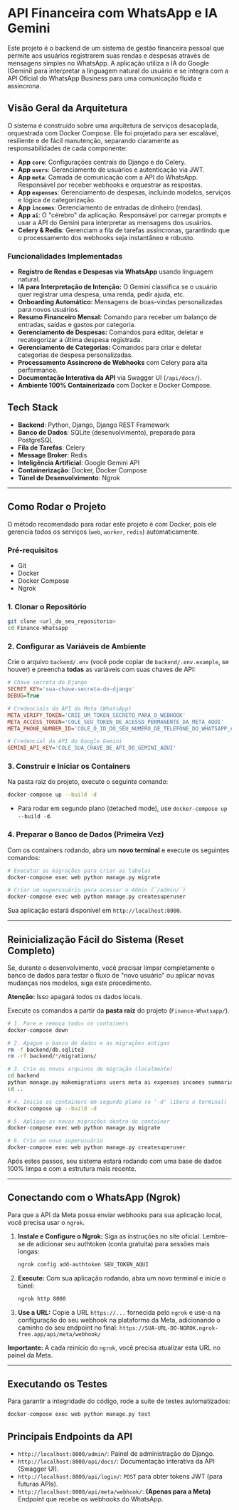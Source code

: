 # API Financeira com WhatsApp e IA Gemini

Este projeto é o backend de um sistema de gestão financeira pessoal que permite aos usuários registrarem suas rendas e despesas através de mensagens simples no WhatsApp. A aplicação utiliza a IA do Google (Gemini) para interpretar a linguagem natural do usuário e se integra com a API Oficial do WhatsApp Business para uma comunicação fluida e assíncrona.

## Visão Geral da Arquitetura

O sistema é construído sobre uma arquitetura de serviços desacoplada, orquestrada com Docker Compose. Ele foi projetado para ser escalável, resiliente e de fácil manutenção, separando claramente as responsabilidades de cada componente:

-   **App `core`**: Configurações centrais do Django e do Celery.
-   **App `users`**: Gerenciamento de usuários e autenticação via JWT.
-   **App `meta`**: Camada de comunicação com a API do WhatsApp. Responsável por receber webhooks e orquestrar as respostas.
-   **App `expenses`**: Gerenciamento de despesas, incluindo modelos, serviços e lógica de categorização.
-   **App `incomes`**: Gerenciamento de entradas de dinheiro (rendas).
-   **App `ai`**: O "cérebro" da aplicação. Responsável por carregar prompts e usar a API do Gemini para interpretar as mensagens dos usuários.
-   **Celery & Redis**: Gerenciam a fila de tarefas assíncronas, garantindo que o processamento dos webhooks seja instantâneo e robusto.

### Funcionalidades Implementadas

-   **Registro de Rendas e Despesas via WhatsApp** usando linguagem natural.
-   **IA para Interpretação de Intenção:** O Gemini classifica se o usuário quer registrar uma despesa, uma renda, pedir ajuda, etc.
-   **Onboarding Automático:** Mensagens de boas-vindas personalizadas para novos usuários.
-   **Resumo Financeiro Mensal:** Comando para receber um balanço de entradas, saídas e gastos por categoria.
-   **Gerenciamento de Despesas:** Comandos para editar, deletar e recategorizar a última despesa registrada.
-   **Gerenciamento de Categorias:** Comandos para criar e deletar categorias de despesa personalizadas.
-   **Processamento Assíncrono de Webhooks** com Celery para alta performance.
-   **Documentação Interativa da API** via Swagger UI (`/api/docs/`).
-   **Ambiente 100% Containerizado** com Docker e Docker Compose.

## Tech Stack

-   **Backend**: Python, Django, Django REST Framework
-   **Banco de Dados**: SQLite (desenvolvimento), preparado para PostgreSQL
-   **Fila de Tarefas**: Celery
-   **Message Broker**: Redis
-   **Inteligência Artificial**: Google Gemini API
-   **Containerização**: Docker, Docker Compose
-   **Túnel de Desenvolvimento**: Ngrok

---

## Como Rodar o Projeto

O método recomendado para rodar este projeto é com Docker, pois ele gerencia todos os serviços (`web`, `worker`, `redis`) automaticamente.

### Pré-requisitos

-   Git
-   Docker
-   Docker Compose
-   Ngrok

### 1. Clonar o Repositório
```bash
git clone <url_do_seu_repositorio>
cd Finance-Whatsapp
```

### 2\. Configurar as Variáveis de Ambiente

Crie o arquivo `backend/.env` (você pode copiar de `backend/.env.example`, se houver) e preencha **todas** as variáveis com suas chaves de API:

```ini
# Chave secreta do Django
SECRET_KEY='sua-chave-secreta-do-django'
DEBUG=True

# Credenciais da API da Meta (WhatsApp)
META_VERIFY_TOKEN='CRIE_UM_TOKEN_SECRETO_PARA_O_WEBHOOK'
META_ACCESS_TOKEN='COLE_SEU_TOKEN_DE_ACESSO_PERMANENTE_DA_META_AQUI'
META_PHONE_NUMBER_ID='COLE_O_ID_DO_SEU_NUMERO_DE_TELEFONE_DO_WHATSAPP_AQUI'

# Credencial da API do Google Gemini
GEMINI_API_KEY='COLE_SUA_CHAVE_DE_API_DO_GEMINI_AQUI'
```

### 3\. Construir e Iniciar os Containers

Na pasta raiz do projeto, execute o seguinte comando:

```bash
docker-compose up --build -d
```

  - Para rodar em segundo plano (detached mode), use `docker-compose up --build -d`.

### 4\. Preparar o Banco de Dados (Primeira Vez)

Com os containers rodando, abra um **novo terminal** e execute os seguintes comandos:

```bash
# Executar as migrações para criar as tabelas
docker-compose exec web python manage.py migrate

# Criar um superusuário para acessar o Admin (`/admin/`)
docker-compose exec web python manage.py createsuperuser
```

Sua aplicação estará disponível em `http://localhost:8000`.

-----

## Reinicialização Fácil do Sistema (Reset Completo)

Se, durante o desenvolvimento, você precisar limpar completamente o banco de dados para testar o fluxo de "novo usuário" ou aplicar novas mudanças nos modelos, siga este procedimento.

**Atenção:** Isso apagará todos os dados locais.

Execute os comandos a partir da **pasta raiz** do projeto (`Finance-Whatsapp/`).

```bash
# 1. Pare e remova todos os containers
docker-compose down

# 2. Apague o banco de dados e as migrações antigas
rm -f backend/db.sqlite3
rm -rf backend/*/migrations/

# 3. Crie os novos arquivos de migração (localmente)
cd backend
python manage.py makemigrations users meta ai expenses incomes summaries
cd ..

# 4. Inicie os containers em segundo plano (o '-d' libera o terminal)
docker-compose up --build -d

# 5. Aplique as novas migrações dentro do container
docker-compose exec web python manage.py migrate

# 6. Crie um novo superusuário
docker-compose exec web python manage.py createsuperuser
```

Após estes passos, seu sistema estará rodando com uma base de dados 100% limpa e com a estrutura mais recente.

-----

## Conectando com o WhatsApp (Ngrok)

Para que a API da Meta possa enviar webhooks para sua aplicação local, você precisa usar o `ngrok`.

1.  **Instale e Configure o Ngrok:** Siga as instruções no site oficial. Lembre-se de adicionar seu authtoken (conta gratuita) para sessões mais longas:

    ```bash
    ngrok config add-authtoken SEU_TOKEN_AQUI
    ```

2.  **Execute:** Com sua aplicação rodando, abra um novo terminal e inicie o túnel:

    ```bash
    ngrok http 8000
    ```

3.  **Use a URL:** Copie a URL `https://...` fornecida pelo `ngrok` e use-a na configuração do seu webhook na plataforma da Meta, adicionando o caminho do seu endpoint no final:
    `https://SUA-URL-DO-NGROK.ngrok-free.app/api/meta/webhook/`

**Importante:** A cada reinício do `ngrok`, você precisa atualizar esta URL no painel da Meta.

-----

## Executando os Testes

Para garantir a integridade do código, rode a suíte de testes automatizados:

```bash
docker-compose exec web python manage.py test
```

## Principais Endpoints da API

  - `http://localhost:8000/admin/`: Painel de administração do Django.
  - `http://localhost:8000/api/docs/`: Documentação interativa da API (Swagger UI).
  - `http://localhost:8000/api/login/`: `POST` para obter tokens JWT (para futuras APIs).
  - `http://localhost:8000/api/meta/webhook/`: **(Apenas para a Meta)** Endpoint que recebe os webhooks do WhatsApp.

